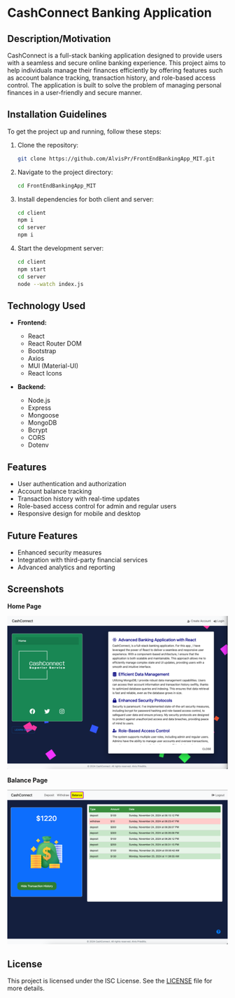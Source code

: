 # CashConnect Banking Application

## Description/Motivation
CashConnect is a full-stack banking application designed to provide users with a seamless and secure online banking experience. This project aims to help individuals manage their finances efficiently by offering features such as account balance tracking, transaction history, and role-based access control. The application is built to solve the problem of managing personal finances in a user-friendly and secure manner.

## Installation Guidelines
To get the project up and running, follow these steps:

1. Clone the repository:
    ```bash
    git clone https://github.com/AlvisPr/FrontEndBankingApp_MIT.git
    ```

2. Navigate to the project directory:
    ```bash
    cd FrontEndBankingApp_MIT
    ```

3. Install dependencies for both client and server:
    ```bash
    cd client 
    npm i
    cd server 
    npm i
    ```

4. Start the development server:
    ```bash
    cd client 
    npm start 
    cd server 
    node --watch index.js
    ```

## Technology Used
- **Frontend:**
  - React
  - React Router DOM
  - Bootstrap
  - Axios
  - MUI (Material-UI)
  - React Icons

- **Backend:**
  - Node.js
  - Express
  - Mongoose
  - MongoDB
  - Bcrypt
  - CORS
  - Dotenv

## Features
- User authentication and authorization
- Account balance tracking
- Transaction history with real-time updates
- Role-based access control for admin and regular users
- Responsive design for mobile and desktop

## Future Features
- Enhanced security measures
- Integration with third-party financial services
- Advanced analytics and reporting

## Screenshots

**Home Page**

![Home Page](./readme%20assets/HomePage.png)

**Balance Page**

![Balance Page](./readme%20assets/BalancePage.png)

## License
This project is licensed under the ISC License. See the [LICENSE](./LICENSE) file for more details.